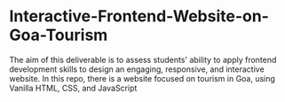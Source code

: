 # Interactive-Frontend-Website-on-Goa-Tourism
The aim of this deliverable is to assess students' ability to apply frontend development skills to design an engaging, responsive, and interactive website. In this repo, there is a website focused on tourism in Goa, using Vanilla HTML, CSS, and JavaScript 
